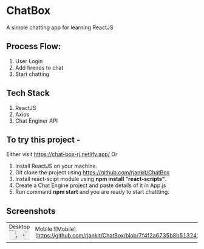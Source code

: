 # ChatBox
A simple chatting app for learning ReactJS

## Process Flow:
1. User Login
2. Add firends to chat
3. Start chatting

## Tech Stack
1. ReactJS
2. Axios
3. Chat Enginer API

## To try this project -
Either visit https://chat-box-rj.netlify.app/ Or 
1. Install ReactJS on your machine.
2. Git clone the project using https://github.com/rjankit/ChatBox
3. Install react-scipt module using **npm install "react-scripts"**.
4. Create a Chat Engine project and paste details of it in App.js
5. Run command **npm start** and you are ready to start chattting.


## Screenshots

|  |  |  |
|--|--|--|
|Desktop ![Desktop](https://github.com/rjankit/ChatBox/blob/7f4f2a6735b8b513242b3ea5f9334f725aa2ed68/Screenshots/PC.png)|Mobile ![Mobile] (https://github.com/rjankit/ChatBox/blob/7f4f2a6735b8b513242b3ea5f9334f725aa2ed68/Screenshots/Mobile.jpeg)|

